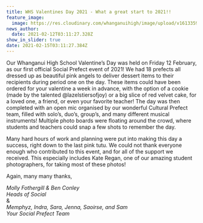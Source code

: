 ```yaml
---
title: WHS Valentines Day 2021 - What a great start to 2021!!
feature_image:
  image: https://res.cloudinary.com/whanganuihigh/image/upload/v1613359371/News/Valentines%20Day%202021/Main_Photo.jpg
news_author:
  date: 2021-02-12T03:11:27.328Z
show_in_slider: true
date: 2021-02-15T03:11:27.384Z
---
```

Our Whanganui High School Valentine’s Day was held on Friday 12 February, as our first official Social Prefect event of 2021! We had 18 prefects all dressed up as beautiful pink angels to deliver dessert items to their recipients during period one on the day. These items could have been ordered for your valentine a week in advance, with the option of a cookie (made by the talented @lazelstiersofjoy) or a big slice of red velvet cake, for a loved one, a friend, or even your favorite teacher! The day was then completed with an open mic organised by our wonderful Cultural Prefect team, filled with solo’s, duo’s, group’s, and many different musical instruments! Multiple photo boards were floating around the crowd, where students and teachers could snap a few shots to remember the day. 

Many hard hours of work and planning were put into making this day a success, right down to the last pink tutu. We could not thank everyone enough who contributed to this event, and for all of the support we received. This especially includes Kate Regan, one of our amazing student photographers, for taking most of these photos!

Again, many many thanks,

*Molly Fothergill & Ben Conley*  
*Heads of Social*  
&  
*Memphyz, Indra, Sara, Jenna, Saoirse, and Sam*  
*Your Social Prefect Team*
